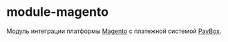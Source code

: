 # module-magento

Модуль интеграции платформы [Magento](http://magento.com/) с платежной системой [PayBox](http://paybox.kz).

